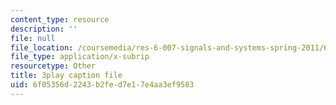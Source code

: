 ```yaml
---
content_type: resource
description: ''
file: null
file_location: /coursemedia/res-6-007-signals-and-systems-spring-2011/6f05356d2243b2fed7e17e4aa3ef9583_KT3yNuY_FPM.srt
file_type: application/x-subrip
resourcetype: Other
title: 3play caption file
uid: 6f05356d-2243-b2fe-d7e1-7e4aa3ef9583
---
```

